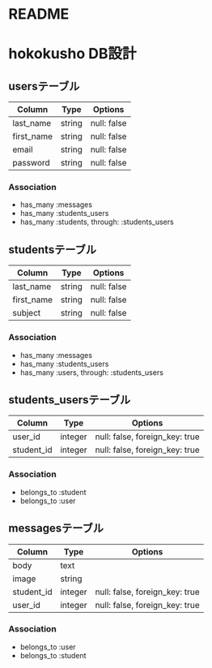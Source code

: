 # README

# hokokusho DB設計
## usersテーブル
|Column|Type|Options|
|------|----|-------|
|last_name|string|null: false|
|first_name|string|null: false|
|email|string|null: false|
|password|string|null: false|
### Association
- has_many :messages
- has_many :students_users
- has_many :students,  through:  :students_users

## studentsテーブル
|Column|Type|Options|
|------|----|-------|
|last_name|string|null: false|
|first_name|string|null: false|
|subject|string|null: false|

### Association
- has_many :messages
- has_many :students_users
- has_many :users,  through:  :students_users

## students_usersテーブル
|Column|Type|Options|
|------|----|-------|
|user_id|integer|null: false, foreign_key: true|
|student_id|integer|null: false, foreign_key: true|
### Association
- belongs_to :student
- belongs_to :user

## messagesテーブル
|Column|Type|Options|
|------|----|-------|
|body|text||
|image|string||
|student_id|integer|null: false, foreign_key: true|
|user_id|integer|null: false, foreign_key: true|
### Association
- belongs_to :user
- belongs_to :student
